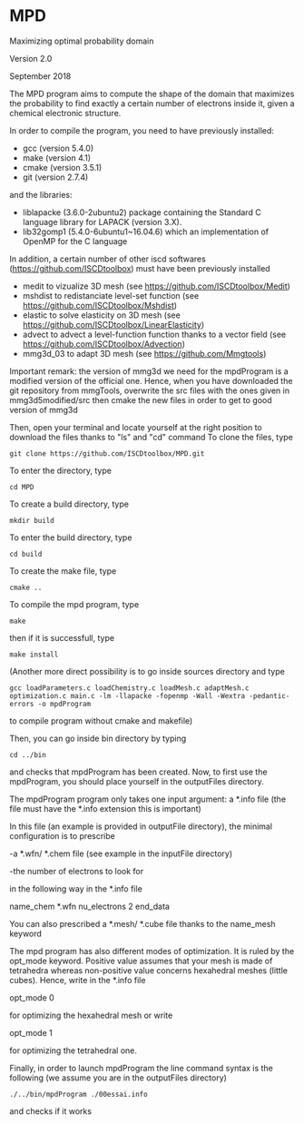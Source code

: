 # MPD
Maximizing optimal probability domain

Version 2.0

September 2018

The MPD program aims to compute the shape of the domain that maximizes the probability to find exactly a certain number of electrons inside it, given a chemical electronic structure.

In order to compile the program, you need to have previously installed:
* gcc (version 5.4.0)
* make (version 4.1)
* cmake (version 3.5.1)
* git (version 2.7.4)

and the libraries:
* liblapacke (3.6.0-2ubuntu2) package containing the Standard C language library for LAPACK (version 3.X).
* lib32gomp1 (5.4.0-6ubuntu1~16.04.6) which an implementation of OpenMP for the C language

In addition, a certain number of other iscd softwares (https://github.com/ISCDtoolbox) must have been previously installed
* medit to vizualize 3D mesh (see https://github.com/ISCDtoolbox/Medit)
* mshdist to redistanciate level-set function (see https://github.com/ISCDtoolbox/Mshdist)
* elastic to solve elasticity on 3D mesh (see https://github.com/ISCDtoolbox/LinearElasticity)
* advect to advect a level-function function thanks to a vector field (see https://github.com/ISCDtoolbox/Advection)
* mmg3d_03 to adapt 3D mesh (see https://github.com/Mmgtools)

Important remark: the version of mmg3d we need for the mpdProgram is a modified version of the official one. Hence, when you have downloaded the git repository from mmgTools, overwrite the src files with the ones given in mmg3d5modified/src then cmake the new files in order to get to good version of mmg3d 

Then, open your terminal and locate yourself at the right position to download the files thanks to "ls" and "cd" command
To clone the files, type

	git clone https://github.com/ISCDtoolbox/MPD.git

To enter the directory, type

	cd MPD

To create a build directory, type

	mkdir build

To enter the build directory, type

	cd build

To create the make file, type

	cmake ..

To compile the mpd program, type

	make

then if it is successfull, type

	make install

(Another more direct possibility is to go inside sources directory and type

	gcc loadParameters.c loadChemistry.c loadMesh.c adaptMesh.c optimization.c main.c -lm -llapacke -fopenmp -Wall -Wextra -pedantic-errors -o mpdProgram

to compile program without cmake and makefile)

Then, you can go inside bin directory by typing

	cd ../bin

and checks that mpdProgram has been created. Now, to first use the mpdProgram, you should place yourself in the outputFiles directory.

The mpdProgram program only takes one input argument: a *.info file (the file must have the *.info extension this is important)

In this file (an example is provided in outputFile directory), the minimal
configuration is to prescribe

-a *.wfn/ *.chem file (see example in the inputFile directory)

-the number of electrons to look for
 
in the following way in the *.info file

name_chem *.wfn
nu_electrons 2
end_data

You can also prescribed a *.mesh/ *.cube file thanks to the name_mesh keyword

The mpd program has also different modes of optimization. It is ruled by the
opt_mode keyword. Positive value assumes that your mesh is made of tetrahedra
whereas non-positive value concerns hexahedral meshes (little cubes). Hence, write in the *.info file

opt_mode 0

for optimizing the hexahedral mesh or write

opt_mode 1 

for optimizing the tetrahedral one.

Finally, in order to launch mpdProgram the line command syntax is the following (we assume you are in the outputFiles directory)

	./../bin/mpdProgram ./00essai.info

and checks if it works





 





